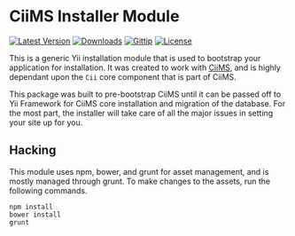 # CiiMS Installer Module

[![Latest Version](https://img.shields.io/packagist/v/ciims-modules/install.svg?style=flat)]()
[![Downloads](https://img.shields.io/packagist/dt/ciims-modules/install.svg?style=flat)]()
[![Gittip](https://img.shields.io/gittip/charlesportwoodii.svg?style=flat "Gittip")](https://www.gittip.com/charlesportwoodii/)
[![License](https://img.shields.io/badge/license-MIT-orange.svg?style=flat "License")](https://github.com/charlesportwoodii/ciims-modules-install/blob/master/LICENSE.md)

This is a generic Yii installation module that is used to bootstrap your application for installation. It was created to work with [CiiMS](https://github.com/charlesportwoodii/CiiMS), and is highly dependant upon the ```Cii``` core component that is part of CiiMS.

This package was built to pre-bootstrap CiiMS until it can be passed off to Yii Framework for CiiMS core installation and migration of the database. For the most part, the installer will take care of all the major issues in setting your site up for you.

## Hacking

This module uses npm, bower, and grunt for asset management, and is mostly managed through grunt. To make changes to the assets, run the following commands.

```
npm install
bower install
grunt
```
